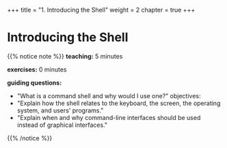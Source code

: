 +++
title = "1. Introducing the Shell"
weight = 2
chapter = true
+++

# Introducing the Shell

{{% notice note %}}
**teaching:** 5 minutes

**exercises:** 0 minutes

**guiding questions:** 
- "What is a command shell and why would I use one?"
objectives:
- "Explain how the shell relates to the keyboard, the screen, the operating system, and users' programs."
- "Explain when and why command-line interfaces should be used instead of graphical interfaces."

{{% /notice %}}
